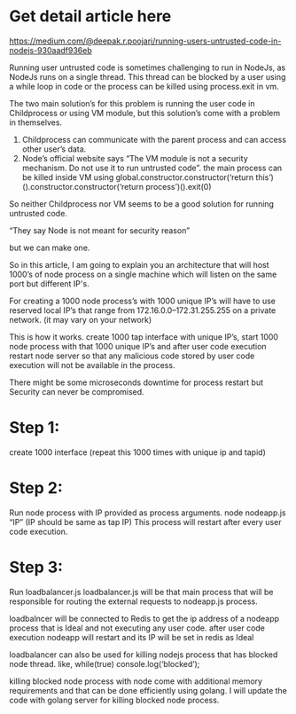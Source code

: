 # Get detail article here 
https://medium.com/@deepak.r.poojari/running-users-untrusted-code-in-nodejs-930aadf936eb

Running user untrusted code is sometimes challenging to run in NodeJs, as NodeJs runs on a single thread. This thread can be blocked by a user using a while loop in code or the process can be killed using process.exit in vm.

The two main solution’s for this problem is running the user code in Childprocess or using VM module, but this solution’s come with a problem in themselves.
1) Childprocess can communicate with the parent process and can access other user’s data.
2) Node’s official website says “The VM module is not a security mechanism. Do not use it to run untrusted code”.
the main process can be killed inside VM using global.constructor.constructor(‘return this’)().constructor.constructor(‘return process’)().exit(0)

So neither Childprocess nor VM seems to be a good solution for running untrusted code.

“They say Node is not meant for security reason”

but we can make one.

So in this article, I am going to explain you an architecture that will host 1000’s of node process on a single machine which will listen on the same port but different IP's.


For creating a 1000 node process’s with 1000 unique IP’s will have to use reserved local IP’s that range from 172.16.0.0–172.31.255.255 on a private network. (it may vary on your network)

This is how it works.
create 1000 tap interface with unique IP’s, start 1000 node process with that 1000 unique IP’s and after user code execution restart node server so that any malicious code stored by user code execution will not be available in the process.

There might be some microseconds downtime for process restart but Security can never be compromised.

# Step 1:
create 1000 interface (repeat this 1000 times with unique ip and tapid)

# Step 2:
Run node process with IP provided as process arguments.
node nodeapp.js “IP” (IP should be same as tap IP)
This process will restart after every user code execution.

# Step 3:
Run loadbalancer.js
loadbalancer.js will be that main process that will be responsible for routing the external requests to nodeapp.js process.

loadbalncer will be connected to Redis to get the ip address of a nodeapp process that is Ideal and not executing any user code. after user code execution nodeapp will restart and its IP will be set in redis as Ideal

loadbalancer can also be used for killing nodejs process that has blocked node thread. 
like, 
while(true) console.log(‘blocked’);

killing blocked node process with node come with additional memory requirements and that can be done efficiently using golang.
I will update the code with golang server for killing blocked node process.
